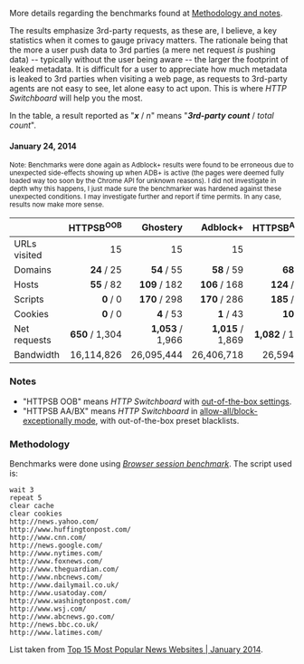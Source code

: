 More details regarding the benchmarks found at [Methodology and notes](/gorhill/httpswitchboard/wiki/Comparative-benchmarks-against-widely-used-blockers:-Methodology-and-notes).

The results emphasize 3rd-party requests, as these are, I believe, a key statistics when it comes to gauge privacy matters. The rationale being that the more a user push data to 3rd parties (a mere net request _is_ pushing data) -- typically without the user being aware -- the larger the footprint of leaked metadata. It is difficult for a user to appreciate how much metadata is leaked to 3rd parties when visiting a web page, as requests to 3rd-party agents are not easy to see, let alone easy to act upon. This is where _HTTP Switchboard_ will help you the most.

In the table, a result reported as "**_x_** / _n_" means "**_3rd-party count_** / _total count_".

#### January 24, 2014

<sup>Note: Benchmarks were done again as Adblock+ results were found to be erroneous due to unexpected side-effects showing up when ADB+ is active (the pages were deemed fully loaded way too soon by the Chrome API for unknown reasons). I did not investigate in depth why this happens, I just made sure the benchmarker was hardened against these unexpected conditions. I may investigate further and report if time permits. In any case, results now make more sense.</sup>

|               | HTTPSB<sup>OOB</sup> | Ghostery          | Adblock+          | HTTPSB<sup>AA/BX</sup> | Disconnect        | No blocker        |
| ------------- | -----------------:| -----------------:| -----------------:| -----------------:| -----------------:| -----------------:|
| URLs visited  |                15 |                15 |                15 |                15 |                15 |                15 |
| Domains       |       **24** / 25 |       **54** / 55 |       **58** / 59 |       **68** / 69 |       **92** / 93 |     **423** / 424 |
| Hosts         |       **55** / 82 |     **109** / 182 |     **106** / 168 |     **124** / 198 |     **160** / 242 |     **638** / 730 |
| Scripts       |         **0** / 0 |     **170** / 298 |     **170** / 286 |     **185** / 324 |     **237** / 391 |     **516** / 676 |
| Cookies       |         **0** / 0 |        **4** / 53 |        **1** / 43 |       **10** / 71 |       **13** / 77 |     **251** / 340 |
| Net requests  |   **650** / 1,304 | **1,053** / 1,966 | **1,015** / 1,869 | **1,082** / 1,985 | **1,110** / 2,143 | **2,171** / 3,172 |
| Bandwidth     |        16,114,826 |        26,095,444 |        26,406,718 |        26,594,165 |       27,388,244  |        30,381,427 |

### Notes
- "HTTPSB OOB" means *HTTP Switchboard* with [out-of-the-box settings](https://github.com/gorhill/httpswitchboard/wiki/How-to-use-HTTP-Switchboard:-Two-opposing-views#the-block-allallow-exceptionally-approach).
- "HTTPSB AA/BX" means *HTTP Switchboard* in [allow-all/block-exceptionally mode](/gorhill/httpswitchboard/wiki/How-to-use-HTTP-Switchboard:-Two-opposing-views#the-allow-allblock-exceptionally-approach), with out-of-the-box preset blacklists.

### Methodology
Benchmarks were done using [*Browser session benchmark*](https://github.com/gorhill/sessbench). The script used is:
```
wait 3
repeat 5
clear cache
clear cookies
http://news.yahoo.com/
http://www.huffingtonpost.com/
http://www.cnn.com/
http://news.google.com/
http://www.nytimes.com/
http://www.foxnews.com/
http://www.theguardian.com/
http://www.nbcnews.com/
http://www.dailymail.co.uk/
http://www.usatoday.com/
http://www.washingtonpost.com/
http://www.wsj.com/
http://www.abcnews.go.com/
http://news.bbc.co.uk/
http://www.latimes.com/
```

List taken from [Top 15 Most Popular News Websites | January 2014](http://www.ebizmba.com/articles/news-websites).